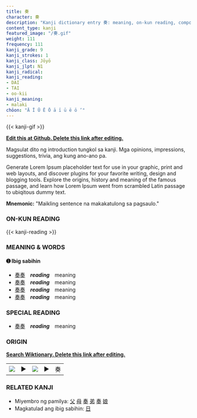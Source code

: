```yaml
---
title: 奏
character: 奏
description: "Kanji dictionary entry 奏: meaning, on-kun reading, compounds, origin, related kanji"
content_type: kanji
featured_image: "/奏.gif"
weight: 111
frequency: 111
kanji_grade: 9
kanji_strokes: 1
kanji_class: Jōyō
kanji_jlpt: N1
kanji_radical: 
kanji_reading: 
- DAI
- TAI
- oo-kii
kanji_meaning:
- malaki
chōon: "Ā Ī Ū Ē Ō ā ī ū ē ō ’"
---
```

[//]: # (Don't edit the line below. Kanji animated GIF code is automatically generated.)
{{< kanji-gif >}}

[//]: # (Edit below this line.)

**[Edit this at Github. Delete this link after editing.](https://github.com/tim0g/tim/tree/main/content/kanji/奏/index.md)**

Magsulat dito ng introduction tungkol sa kanji. Mga opinions, impressions, suggestions, trivia, ang kung ano-ano pa.

Generate Lorem Ipsum placeholder text for use in your graphic, print and web layouts, and discover plugins for your favorite writing, design and blogging tools. Explore the origins, history and meaning of the famous passage, and learn how Lorem Ipsum went from scrambled Latin passage to ubiqitous dummy text.
 
**Mnemonic:** "Maikling sentence na makakatulong sa pagsaulo."

### ON-KUN READING

[//]: # (Don't edit the line below. ON-KUN READING code is automatically generated.)
{{< kanji-reading >}}

### MEANING & WORDS

#### ➊ **Ibig sabihin**
  - [奏](../奏)[奏](../奏)　***reading***　meaning
  - [奏](../奏)[奏](../奏)　***reading***　meaning
  - [奏](../奏)[奏](../奏)　***reading***　meaning
  - [奏](../奏)[奏](../奏)　***reading***　meaning

### SPECIAL READING
  - [奏](../奏)[奏](../奏)　***reading***　meaning

### ORIGIN

**[Search Wiktionary. Delete this link after editing.](https://wiktionary.org/wiki/奏)**
<table class="kanji-table"><tr><td>
<img src="60px-奏-bronze.svg.png">
</td><td>▶</td><td>
<img src="60px-奏-oracle.svg.png">
</td><td>▶</td>
<td class="kanji-origin">奏</td>
</tr></table>

### RELATED KANJI
- Miyembro ng pamilya: [父](../父) [母](../母) [奏](../奏) [弟](../弟) [奏](../奏) [娘](../娘)
- Magkatulad ang ibig sabihin: [日](../日)
